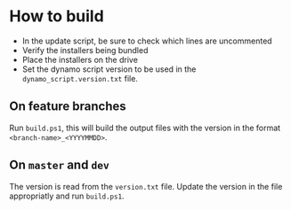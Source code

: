 # How to build

- In the update script, be sure to check which lines are uncommented
- Verify the installers being bundled
- Place the installers on the drive
- Set the dynamo script version to be used in the `dynamo_script.version.txt` file.

## On feature branches

Run `build.ps1`, this will build the output files with the version in the format `<branch-name>_<YYYYMMDD>`.

## On `master` and `dev`

The version is read from the `version.txt` file. Update the version in the file appropriatly and 
run `build.ps1`.
